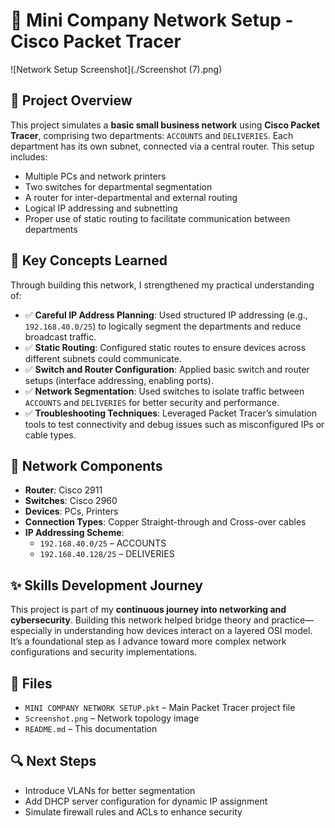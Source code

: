 # 🏢 Mini Company Network Setup - Cisco Packet Tracer

![Network Setup Screenshot](./Screenshot (7).png)

## 📘 Project Overview

This project simulates a **basic small business network** using **Cisco Packet Tracer**, comprising two departments: `ACCOUNTS` and `DELIVERIES`. Each department has its own subnet, connected via a central router. This setup includes:

- Multiple PCs and network printers  
- Two switches for departmental segmentation  
- A router for inter-departmental and external routing  
- Logical IP addressing and subnetting  
- Proper use of static routing to facilitate communication between departments  

## 🧠 Key Concepts Learned

Through building this network, I strengthened my practical understanding of:

- ✅ **Careful IP Address Planning**: Used structured IP addressing (e.g., `192.168.40.0/25`) to logically segment the departments and reduce broadcast traffic.  
- ✅ **Static Routing**: Configured static routes to ensure devices across different subnets could communicate.  
- ✅ **Switch and Router Configuration**: Applied basic switch and router setups (interface addressing, enabling ports).  
- ✅ **Network Segmentation**: Used switches to isolate traffic between `ACCOUNTS` and `DELIVERIES` for better security and performance.  
- ✅ **Troubleshooting Techniques**: Leveraged Packet Tracer’s simulation tools to test connectivity and debug issues such as misconfigured IPs or cable types.  

## 🔧 Network Components

- **Router**: Cisco 2911  
- **Switches**: Cisco 2960  
- **Devices**: PCs, Printers  
- **Connection Types**: Copper Straight-through and Cross-over cables  
- **IP Addressing Scheme**:
  - `192.168.40.0/25` – ACCOUNTS
  - `192.168.40.128/25` – DELIVERIES  

## ✨ Skills Development Journey

This project is part of my **continuous journey into networking and cybersecurity**. Building this network helped bridge theory and practice—especially in understanding how devices interact on a layered OSI model. It’s a foundational step as I advance toward more complex network configurations and security implementations.

## 📁 Files

- `MINI COMPANY NETWORK SETUP.pkt` – Main Packet Tracer project file  
- `Screenshot.png` – Network topology image  
- `README.md` – This documentation  

## 🔍 Next Steps

- Introduce VLANs for better segmentation  
- Add DHCP server configuration for dynamic IP assignment  
- Simulate firewall rules and ACLs to enhance security  
